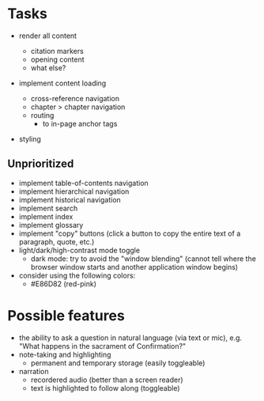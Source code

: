 # Tasks

- render all content
  - citation markers
  - opening content
  - what else?
- implement content loading
  - cross-reference navigation
  - chapter > chapter navigation
  - routing
    - to in-page anchor tags

- styling

## Unprioritized

- implement table-of-contents navigation
- implement hierarchical navigation
- implement historical navigation
- implement search
- implement index
- implement glossary
- implement "copy" buttons (click a button to copy the entire text of a paragraph, quote, etc.)
- light/dark/high-contrast mode toggle
  - dark mode: try to avoid the "window blending" (cannot tell where the browser window starts and another application
    window begins)
- consider using the following colors:
  - #E86D82 (red-pink)

# Possible features

- the ability to ask a question in natural language (via text or mic), e.g. "What happens in the sacrament of
  Confirmation?"
- note-taking and highlighting
  - permanent and temporary storage (easily toggleable)
- narration
  - recordered audio (better than a screen reader)
  - text is highlighted to follow along (toggleable)
